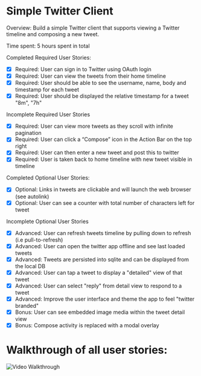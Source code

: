 # Simple Twitter Client

Overview: Build a simple Twitter client that supports viewing a Twitter timeline and composing a new tweet.

Time spent: 5 hours spent in total

Completed Required User Stories:

* [x] Required: User can sign in to Twitter using OAuth login
* [x] Required: User can view the tweets from their home timeline
* [x] Required: User should be able to see the username, name, body and timestamp for each tweet
* [x] Required: User should be displayed the relative timestamp for a tweet "8m", "7h"

Incomplete Required User Stories

* [x] Required: User can view more tweets as they scroll with infinite pagination
* [x] Required: User can click a “Compose” icon in the Action Bar on the top right
* [x] Required: User can then enter a new tweet and post this to twitter
* [x] Required: User is taken back to home timeline with new tweet visible in timeline

Completed Optional User Stories:

* [x] Optional: Links in tweets are clickable and will launch the web browser (see autolink)
* [x] Optional: User can see a counter with total number of characters left for tweet

Incomplete Optional User Stories

* [x] Advanced: User can refresh tweets timeline by pulling down to refresh (i.e pull-to-refresh)
* [x] Advanced: User can open the twitter app offline and see last loaded tweets
* [x] Advanced: Tweets are persisted into sqlite and can be displayed from the local DB
* [x] Advanced: User can tap a tweet to display a "detailed" view of that tweet
* [x] Advanced: User can select "reply" from detail view to respond to a tweet
* [x] Advanced: Improve the user interface and theme the app to feel "twitter branded"
* [x] Bonus: User can see embedded image media within the tweet detail view
* [x] Bonus: Compose activity is replaced with a modal overlay

# Walkthrough of all user stories:

![Video Walkthrough](twitterDemo.gif)
